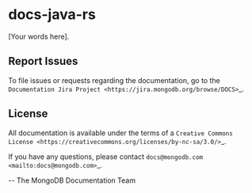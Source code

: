 # docs-java-rs

[Your words here].

## Report Issues

To file issues or requests regarding the documentation, go to the
`Documentation Jira Project <https://jira.mongodb.org/browse/DOCS>`_.

## License

All documentation is available under the terms of a `Creative Commons
License <https://creativecommons.org/licenses/by-nc-sa/3.0/>`_.

If you have any questions, please contact `docs@mongodb.com
<mailto:docs@mongodb.com>`_.

-- The MongoDB Documentation Team